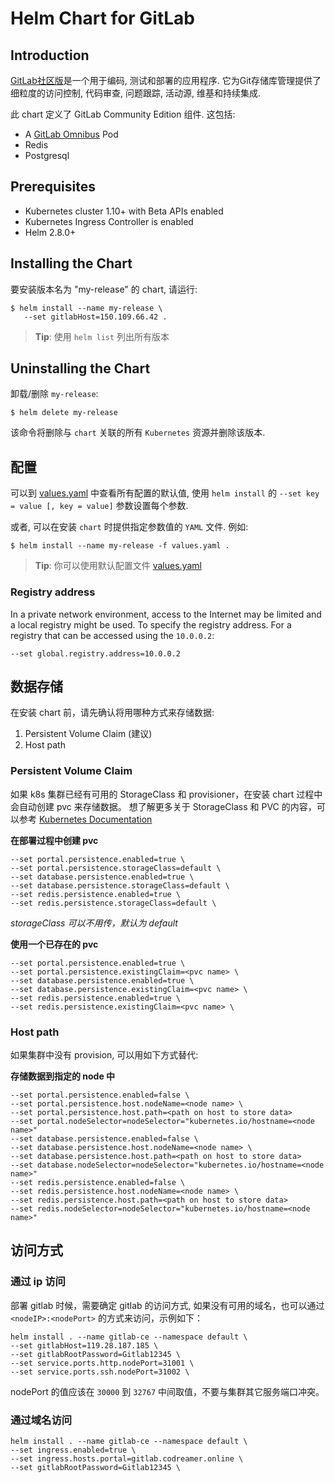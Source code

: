 # Helm Chart for GitLab

## Introduction

[GitLab社区版](https://about.gitlab.com/)是一个用于编码, 测试和部署的应用程序. 它为Git存储库管理提供了细粒度的访问控制, 代码审查, 问题跟踪, 活动源, 维基和持续集成.

此 chart 定义了 GitLab Community Edition 组件. 这包括:

- A [GitLab Omnibus](https://docs.gitlab.com/omnibus/) Pod
- Redis
- Postgresql

## Prerequisites

- Kubernetes cluster 1.10+ with Beta APIs enabled
- Kubernetes Ingress Controller is enabled
- Helm 2.8.0+

## Installing the Chart

要安装版本名为 "my-release" 的 chart, 请运行:

```
$ helm install --name my-release \
   --set gitlabHost=150.109.66.42 .
```

> **Tip**: 使用 `helm list` 列出所有版本

## Uninstalling the Chart

卸载/删除 `my-release`:

```
$ helm delete my-release
```

该命令将删除与 `chart` 关联的所有 `Kubernetes` 资源并删除该版本. 

## 配置

可以到 [values.yaml](values.yaml) 中查看所有配置的默认值, 使用 `helm install` 的 `--set key = value [, key = value]` 参数设置每个参数.

或者, 可以在安装 `chart` 时提供指定参数值的 `YAML` 文件. 例如:

```
$ helm install --name my-release -f values.yaml .
```

> **Tip**: 你可以使用默认配置文件 [values.yaml](values.yaml)

### Registry address

In a private network environment, access to the Internet may be limited and a local registry might be used. To specify the registry address. For a registry that can be accessed using the `10.0.0.2`:

```
--set global.registry.address=10.0.0.2
```

## 数据存储

在安装 chart 前，请先确认将用哪种方式来存储数据:
 
1. Persistent Volume Claim (建议)
2. Host path

### Persistent Volume Claim

如果 k8s 集群已经有可用的 StorageClass 和 provisioner，在安装 chart 过程中会自动创建 pvc 来存储数据。
想了解更多关于 StorageClass 和 PVC 的内容，可以参考 [Kubernetes Documentation](https://kubernetes.io/docs/concepts/storage/storage-classes/)

**在部署过程中创建 pvc**

```
--set portal.persistence.enabled=true \
--set portal.persistence.storageClass=default \
--set database.persistence.enabled=true \
--set database.persistence.storageClass=default \
--set redis.persistence.enabled=true \
--set redis.persistence.storageClass=default \
```

*storageClass 可以不用传，默认为 default*

**使用一个已存在的 pvc**

```
--set portal.persistence.enabled=true \
--set portal.persistence.existingClaim=<pvc name> \
--set database.persistence.enabled=true \
--set database.persistence.existingClaim=<pvc name> \
--set redis.persistence.enabled=true \
--set redis.persistence.existingClaim=<pvc name> \
```

### Host path

如果集群中没有 provision, 可以用如下方式替代:

**存储数据到指定的 node 中**

```
--set portal.persistence.enabled=false \
--set portal.persistence.host.nodeName=<node name> \
--set portal.persistence.host.path=<path on host to store data>
--set portal.nodeSelector=nodeSelector="kubernetes.io/hostname=<node name>"
--set database.persistence.enabled=false \
--set database.persistence.host.nodeName=<node name> \
--set database.persistence.host.path=<path on host to store data>
--set database.nodeSelector=nodeSelector="kubernetes.io/hostname=<node name>"
--set redis.persistence.enabled=false \
--set redis.persistence.host.nodeName=<node name> \
--set redis.persistence.host.path=<path on host to store data>
--set redis.nodeSelector=nodeSelector="kubernetes.io/hostname=<node name>"
```

## 访问方式

### 通过 ip 访问

部署 gitlab 时候，需要确定 gitlab 的访问方式, 如果没有可用的域名，也可以通过 `<nodeIP>:<nodePort>` 的方式来访问，示例如下：

```
helm install . --name gitlab-ce --namespace default \
--set gitlabHost=119.28.187.185 \
--set gitlabRootPassword=Gitlab12345 \
--set service.ports.http.nodePort=31001 \
--set service.ports.ssh.nodePort=31002 \
```

nodePort 的值应该在 `30000` 到 `32767` 中间取值，不要与集群其它服务端口冲突。

### 通过域名访问

```
helm install . --name gitlab-ce --namespace default \
--set ingress.enabled=true \
--set ingress.hosts.portal=gitlab.codreamer.online \
--set gitlabRootPassword=Gitlab12345 \
```